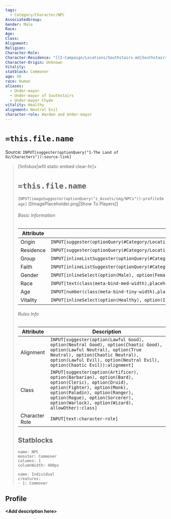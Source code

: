 ```yaml
---
tags:
  - Category/Character/NPC
AssociatedGroup: 
Gender: Male
Race: 
Age: 
Class: 
Alignment: 
Religion: 
Character-Role: 
Character-Residence: "[[2-Campaign/Locations/Southstairs.md|Southstairs]]"
Character-Origin: Unknown
Vitality: 
statblock: Commoner
age: 56
race: Human
aliases:
  - Under-mayor
  - Under-mayor of Southstairs
  - Under-mayor Chyde
vitality: Healthy
alignment: Neutral Evil
character-role: Warden and Under-mayor
---
```




# `=this.file.name`

Source: `INPUT[suggester(optionQuery("1-The Land of Oz/Characters")):source-link]`

> [!infobox|wfit static embed clear-hr]+
> # `=this.file.name`
> `INPUT[imageSuggester(optionQuery("z_Assets/img/NPCs")):profileImage]`
> [[ImagePlaceholder.png|Show To Players]]
> ###### Basic Information
> Attribute |  Description |
> ---|---|
> Origin | `INPUT[suggester(optionQuery(#Category/Location/Settlement), allowOther):Character-Origin]` |
> Residence | `INPUT[suggester(optionQuery(#Category/Location/Settlement), allowOther):Character-Residence]` |
> Group  | `INPUT[inlineListSuggester(optionQuery(#Category/Group), allowOther):AssociatedGroup]`|
> Faith  | `INPUT[inlineListSuggester(optionQuery(#Category/Religion),option(Agnostic),option(Atheist),option(Other)):Religion]`|
> Gender | `INPUT[inlineSelect(option(Male), option(Female), option(Nonbinary)):Gender]` |
> Race | `INPUT[text(class(meta-bind-med-width),placeholder(Race)):race]` |
> Age | `INPUT[number(class(meta-bind-tiny-width),placeholder(Age)):age]` |
> Vitality | `INPUT[inlineSelect(option(Healthy), option(Injured), option(Sick), option(Deceased)):vitality]` |
> ###### Rules Info
> Attribute |  Description |
> ---|---|
> Alignment | `INPUT[suggester(option(Lawful Good), option(Neutral Good), option(Chaotic Good), option(Lawful Neutral), option(True Neutral), option(Chaotic Neutral), option(Lawful Evil), option(Neutral Evil), option(Chaotic Evil)):alignment]` |
> Class | `INPUT[suggester(option(Artificer), option(Barbarian), option(Bard), option(Cleric), option(Druid), option(Fighter), option(Monk), option(Paladin), option(Ranger), option(Rogue), option(Sorcerer), option(Warlock), option(Wizard), allowOther):class]` |
> Character Role | `INPUT[text:character-role]` |
> ## Statblocks
> ```statblock
> name: NPC
> monster: Commoner
> columns: 1
> columnWidth: 400px
> ```
> 
>```encounter-table
>name: Individual
>creatures:
> - 1: Commoner
>```
## Profile

**\<Add description here\>**

